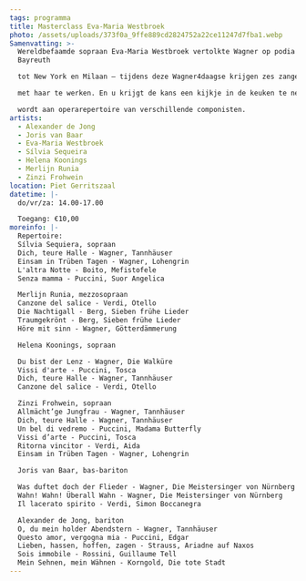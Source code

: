 ```yaml
---
tags: programma
title: Masterclass Eva-Maria Westbroek
photo: /assets/uploads/373f0a_9ffe889cd2824752a22ce11247d7fba1.webp
Samenvatting: >-
  Wereldbefaamde sopraan Eva-Maria Westbroek vertolkte Wagner op podia van
  Bayreuth

  tot New York en Milaan – tijdens deze Wagner4daagse krijgen zes zangers de kans om

  met haar te werken. En u krijgt de kans een kijkje in de keuken te nemen, waar gewerkt

  wordt aan operarepertoire van verschillende componisten.
artists:
  - Alexander de Jong
  - Joris van Baar
  - Eva-Maria Westbroek
  - Sílvia Sequeira
  - Helena Koonings
  - Merlijn Runia
  - Zinzi Frohwein
location: Piet Gerritszaal
datetime: |-
  do/vr/za: 14.00-17.00

  Toegang: €10,00
moreinfo: |-
  Repertoire:
  Sílvia Sequiera, sopraan
  Dich, teure Halle - Wagner, Tannhäuser
  Einsam in Trüben Tagen - Wagner, Lohengrin
  L'altra Notte - Boito, Mefistofele
  Senza mamma - Puccini, Suor Angelica

  Merlijn Runia, mezzosopraan
  Canzone del salice - Verdi, Otello
  Die Nachtigall - Berg, Sieben frühe Lieder
  Traumgekrönt - Berg, Sieben frühe Lieder
  Höre mit sinn - Wagner, Götterdämmerung

  Helena Koonings, sopraan

  Du bist der Lenz - Wagner, Die Walküre
  Vissi d'arte - Puccini, Tosca
  Dich, teure Halle - Wagner, Tannhäuser
  Canzone del salice - Verdi, Otello

  Zinzi Frohwein, sopraan
  Allmächt’ge Jungfrau - Wagner, Tannhäuser
  Dich, teure Halle - Wagner, Tannhäuser
  Un bel di vedremo - Puccini, Madama Butterfly
  Vissi d’arte - Puccini, Tosca
  Ritorna vincitor - Verdi, Aida
  Einsam in Trüben Tagen - Wagner, Lohengrin

  Joris van Baar, bas-bariton

  Was duftet doch der Flieder - Wagner, Die Meistersinger von Nürnberg
  Wahn! Wahn! Überall Wahn - Wagner, Die Meistersinger von Nürnberg
  Il lacerato spirito - Verdi, Simon Boccanegra

  Alexander de Jong, bariton
  O, du mein holder Abendstern - Wagner, Tannhäuser
  Questo amor, vergogna mia - Puccini, Edgar
  Lieben, hassen, hoffen, zagen - Strauss, Ariadne auf Naxos
  Sois immobile - Rossini, Guillaume Tell
  Mein Sehnen, mein Wähnen - Korngold, Die tote Stadt
---
```

